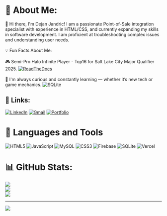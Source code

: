 # 💫 About Me:
👋 Hi there, I'm Dejan Jandric! I am a passionate Point-of-Sale integration specialist with experience in HTML/CSS, and currently expanding my skills in software development. I am proficient at troubleshooting complex issues and understanding user needs.<br><br>💡 Fun Facts About Me:<br><br>🎮 Semi-Pro Halo Infinite Player - Top16 for Salt Lake City Major Qualifier 2025. [![ReadTheDocs](https://img.shields.io/badge/Readthedocs-%23000000.svg?style=for-the-badge&logo=readthedocs&logoColor=white)](https://drive.google.com/file/d/1m4yhhGC59Wwbws-lentQqLVTakESe-ae/view?usp=sharing) <br><br>🧠 I'm always curious and constantly learning — whether it’s new tech or game mechanics. ![SQLite](https://img.shields.io/badge/sqlite-%2307405e.svg?style=for-the-badge&logo=sqlite&logoColor=white)


## 🔗 Links:
[![LinkedIn](https://img.shields.io/badge/linkedin-%230077B5.svg?style=for-the-badge&logo=linkedin&logoColor=white)](https://linkedin.com/in/www.linkedin.com/in/dejanjandric) [![Gmail](https://img.shields.io/badge/Gmail-D14836?style=for-the-badge&logo=gmail&logoColor=white)](mailto:dejanjandric7@gmail.com) [![Portfolio](https://img.shields.io/badge/Portfolio-%23000000.svg?style=for-the-badge&logo=firefox&logoColor=#FF7139)](https://jandricdejan.vercel.app/)

# 🧰 Languages and Tools
![HTML5](https://img.shields.io/badge/html5-%23E34F26.svg?style=for-the-badge&logo=html5&logoColor=white) ![JavaScript](https://img.shields.io/badge/javascript-%23323330.svg?style=for-the-badge&logo=javascript&logoColor=%23F7DF1E) ![MySQL](https://img.shields.io/badge/mysql-4479A1.svg?style=for-the-badge&logo=mysql&logoColor=white) ![CSS3](https://img.shields.io/badge/css3-%231572B6.svg?style=for-the-badge&logo=css3&logoColor=white) ![Firebase](https://img.shields.io/badge/firebase-a08021?style=for-the-badge&logo=firebase&logoColor=ffcd34) ![SQLite](https://img.shields.io/badge/sqlite-%2307405e.svg?style=for-the-badge&logo=sqlite&logoColor=white) ![Vercel](https://img.shields.io/badge/vercel-%23000000.svg?style=for-the-badge&logo=vercel&logoColor=white)
# 📊 GitHub Stats:
![](https://github-readme-stats.vercel.app/api?username=DejanJandric&theme=dark&hide_border=false&include_all_commits=true&count_private=false)<br/>
![](https://nirzak-streak-stats.vercel.app/?user=DejanJandric&theme=dark&hide_border=false)<br/>
![](https://github-readme-stats.vercel.app/api/top-langs/?username=DejanJandric&theme=dark&hide_border=false&include_all_commits=true&count_private=false&layout=compact)

---
[![](https://visitcount.itsvg.in/api?id=DejanJandric&icon=0&color=0)](https://visitcount.itsvg.in)

<!-- Proudly created with GPRM ( https://gprm.itsvg.in ) -->
